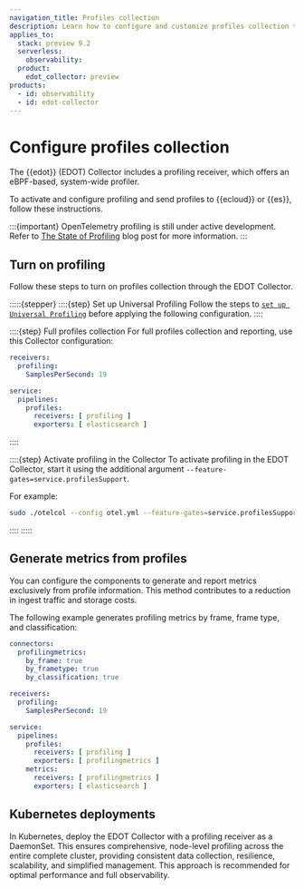 ```yaml
---
navigation_title: Profiles collection
description: Learn how to configure and customize profiles collection through the Elastic Distribution of OpenTelemetry Collector.
applies_to:
  stack: preview 9.2
  serverless:
    observability:
  product:
    edot_collector: preview
products:
  - id: observability
  - id: edot-collector
---
```


# Configure profiles collection

The {{edot}} (EDOT) Collector includes a profiling receiver, which offers an eBPF-based, system-wide profiler.

To activate and configure profiling and send profiles to {{ecloud}} or {{es}}, follow these instructions.

:::{important}
OpenTelemetry profiling is still under active development. Refer to [The State of Profiling](https://opentelemetry.io/blog/2024/state-profiling/) blog post for more information.
:::

## Turn on profiling

Follow these steps to turn on profiles collection through the EDOT Collector.

:::::{stepper}
::::{step} Set up Universal Profiling
Follow the steps to [`set up Universal Profiling`] before applying the following configuration.
::::

::::{step} Full profiles collection
For full profiles collection and reporting, use this Collector configuration:

```yaml
receivers:
  profiling:
    SamplesPerSecond: 19

service:
  pipelines:
    profiles:
      receivers: [ profiling ]
      exporters: [ elasticsearch ]
```
::::

::::{step} Activate profiling in the Collector
To activate profiling in the EDOT Collector, start it using the additional argument `--feature-gates=service.profilesSupport`.

For example:

```sh
sudo ./otelcol --config otel.yml --feature-gates=service.profilesSupport
```
::::
:::::

## Generate metrics from profiles

You can configure the components to generate and report metrics exclusively from profile information. This method contributes to a reduction in ingest traffic and storage costs.

The following example generates profiling metrics by frame, frame type, and classification:

```yaml
connectors:
  profilingmetrics:
    by_frame: true
    by_frametype: true
    by_classification: true

receivers:
  profiling:
    SamplesPerSecond: 19

service:
  pipelines:
    profiles:
      receivers: [ profiling ]
      exporters: [ profilingmetrics ]
    metrics:
      receivers: [ profilingmetrics ]
      exporters: [ elasticsearch ]
```

## Kubernetes deployments

In Kubernetes, deploy the EDOT Collector with a profiling receiver as a DaemonSet. This ensures comprehensive, node-level profiling across the entire complete cluster, providing consistent data collection, resilience, scalability, and simplified management. This approach is recommended for optimal performance and full observability.

[`set up Universal Profiling`]: docs-content://solutions/observability/infra-and-hosts/get-started-with-universal-profiling.md#profiling-configure-data-ingestion 